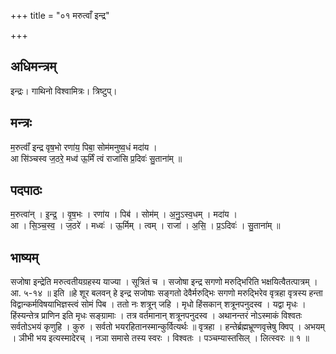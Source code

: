 +++
title = "०१ मरुत्वाँ इन्द्र"

+++
## अधिमन्त्रम्
इन्द्रः। गाथिनो विश्वामित्रः। त्रिष्टुप्।

## मन्त्रः
म॒रुत्वाँ॑ इन्द्र वृष॒भो रणा॑य॒ पिबा॒ सोम॑मनुष्व॒धं मदा॑य ।  
आ सि॑ञ्चस्व ज॒ठरे॒ मध्व॑ ऊ॒र्मिं त्वं राजा॑सि प्र॒दिवः॑ सु॒ताना॑म् ॥

## पदपाठः
म॒रुत्वा॑न् । इ॒न्द्र॒ । वृ॒ष॒भः । रणा॑य । पिब॑ । सोम॑म् । अ॒नु॒ऽस्व॒धम् । मदा॑य ।  
आ । सि॒ञ्च॒स्व॒ । ज॒ठरे॑ । मध्वः॑ । ऊ॒र्मिम् । त्वम् । राजा॑ । अ॒सि॒ । प्र॒ऽदिवः॑ । सु॒ताना॑म् ॥

## भाष्यम्
सजोषा इन्द्रेति मरुत्वतीयग्रहस्य याज्या । सूत्रितं च । सजोषा इन्द्र सगणो मरुद्भिरिति भक्षयित्वैतत्पात्रम् । आ. ५-१४ ॥ इति ॥हे शूर बलवन् हे इन्द्र सजोषाः सङ्गतो देवैर्मरुद्भिः सगणो मरुद्भिरेव वृत्रहा वृत्रस्य हन्ता विद्वान्कर्मविषयाभिज्ञस्त्वं सोमं पिब । ततो नः शत्रून् जहि । मृधो हिंसकान् शत्रूनपनुदस्व । यद्वा मृधः । हिंस्यन्तेत्र प्राणिन इति मृधः सङ्ग्रामाः । तत्र वर्तमानान् शत्रूनपनुदस्व । अथानन्तरं नोऽस्माकं विश्वतः सर्वतोऽभयं कृणुहि । कुरु । सर्वतो भयरहितानस्मान्कुर्वित्यर्थः ॥ वृत्रहा । हन्तेर्ब्रह्मभ्रूण्णवृत्त्रेषु क्विप् । अभयम् । ञीभी भय इत्यस्मादेरच् । नञा समासे तस्य स्वरः । विश्वतः । पञ्चम्यास्तसिल् । लित्स्वरः ॥ १ ॥